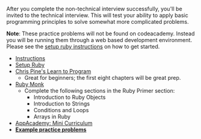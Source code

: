 After you complete the non-technical interview successfully, you'll be
invited to the technical interview. This will test your
ability to apply basic programming principles to solve somewhat more
complicated problems.

**Note**: These practice problems will not be found on codeacademy. Instead you
will be running them through a web based development environment. Please see the
[setup ruby instructions][setup] on how to get started.

* [Instructions][instructions]
* [Setup Ruby][setup]
* [Chris Pine's Learn to Program][chris-pine]
    * Great for beginners; the first eight chapters will be great prep.
* [Ruby Monk][ruby-monk]
    * Complete the following sections in the Ruby Primer section:
        * Introduction to Ruby Objects
        * Introduction to Strings
        * Conditions and Loops
        * Arrays in Ruby
* [AppAcademy: Mini Curriculum][mini-curriculum]
* **[Example practice problems][practice-problems]**

[instructions]: ./instructions
[setup]: ../technical-interview-1/setup
[chris-pine]: https://pine.fm/LearnToProgram/
[ruby-monk]: http://rubymonk.com
[mini-curriculum]: ../../mini-curriculum
[practice-problems]: ./practice-problems
